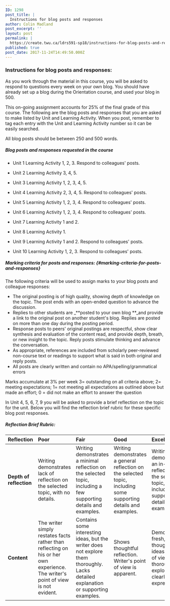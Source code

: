 ```yaml
---
ID: 1298
post_title: |
  Instructions for blog posts and responses
author: Colin Madland
post_excerpt: ''
layout: post
permalink: |
  https://create.twu.ca/ldrs591-sp18/instructions-for-blog-posts-and-responses/
published: true
post_date: 2017-11-24T14:49:50.000Z
---
```


### Instructions for blog posts and responses:

As you work through the material in this course, you will be asked to respond to questions every week on your own blog. You should have already set up a blog during the Orientation course, and used your blog in 500.

This on-going assignment accounts for 25% of the final grade of this course. The following are the blog posts and responses that you are asked to make listed by Unit and Learning Activity. When you post, remember to tag each entry with the Unit and Learning Activity number so it can be easily searched.

All blog posts should be between 250 and 500 words.

##### **Blog posts and responses requested in the course**

* Unit 1 Learning Activity 1, 2, 3. Respond to colleagues' posts.

* Unit 2 Learning Activity 3, 4, 5.

* Unit 3 Learning Activity 1, 2, 3, 4, 5.

* Unit 4 Learning Activity 2, 3, 4, 5. Respond to colleagues' posts.

* Unit 5 Learning Activity 1, 2, 3, 4. Respond to colleagues' posts.

* Unit 6 Learning Activity 1, 2, 3, 4. Respond to colleagues' posts.

* Unit 7 Learning Activity 1 and 2.

* Unit 8 Learning Activity 1.

* Unit 9 Learning Activity 1 and 2. Respond to colleagues' posts.

* Unit 10 Learning Activity 1, 2, 3.  Respond to colleagues' posts.

##### Marking criteria for posts and responses: {#marking-criteria-for-posts-and-responses}

The following criteria will be used to assign marks to your blog posts and colleague responses:

* The original posting is of high quality, showing depth of knowledge on the topic. The post ends with an open-ended question to advance the discussion.
* Replies to other students are \_**posted to your own blog **\_and provide a link to the original post on another student's blog. Replies are posted on more than one day during the posting period.
* Response posts to peers' original postings are respectful, show clear synthesis and evaluation of the content read, and provide depth, breath, or new insight to the topic. Reply posts stimulate thinking and advance the conversation.
* As appropriate, references are included from scholarly peer-reviewed non-course text or readings to support what is said in both original and reply posts.
* All posts are clearly written and contain no APA/spelling/grammatical errors

Marks accumulate at 3% per week  3= outstanding on all criteria above; 2= meeting expectations; 1= not meeting all expectations as outlined above but made an effort; 0 = did not make an effort to answer the question

In Unit 4, 5, 6, 7, 9 you will be asked to provide a brief reflection on the topic for the unit.  Below you will find the reflection brief rubric for these specific blog post responses.

##### Reflection Brief Rubric:

| Reflection | Poor | Fair | Good | Excellent |
| :--- | :--- | :--- | :--- | :--- |
| **Depth of reflection** | Writing demonstrates lack of reflection on the selected topic, with no details. | Writing demonstrates a minimal reflection on the selected topic, including a few supporting details and examples. | Writing demonstrates a general reflection on the selected topic, including some supporting details and examples. | Writing demonstrates an in-depth reflection on the selected topic, including supporting details and examples. |
| **Content** | The writer simply restates facts rather than reflecting on his or her own experience.  The writer's point of view is not evident. | Contains some interesting ideas, but the writer does not explore them thoroughly.  Lacks detailed explanation or supporting examples. | Shows thoughtful reflection.  Writer's point of view is apparent. | Demonstrates fresh, original thought and ideas.  Point of view is thoroughly explored and clearly expressed. |



